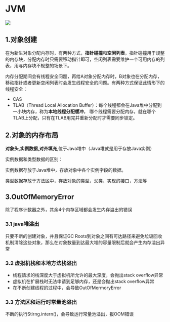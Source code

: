 # JVM

![](https://github.com/Chengganghu/2019chunzhao/blob/master/img/jvm.png)  

## 1.对象创建

在为新生对象分配内存时，有两种方式，**指针碰撞**和**空闲列表**，指针碰撞用于规整的内存块，分配内存时只需要移动指针即可，空闲列表需要维护一个可用内存的列表，用与内存块不规整的场景下。

内存分配期间会有线程安全问题，再给A对象分配内存时，B对象也在分配内存，移动指针或者更新空闲列表时会发生线程安全的问题。有两种方式保证此情形下的线程安全：

- CAS
- TLAB（Thread Local Allocation Buffer）：每个线程都会在Java堆中分配到一小块内存，称为**本地线程分配缓冲**， 哪个线程需要分配内存，就在哪个TLAB上分配，只有在TLAB用完并重新分配时才需要同步锁定。

## 2.对象的内存布局

 **对象头,实例数据,对齐填充**,位于Java堆中（Java堆就是用于存放Java实例）

实例数据和类型数据的区别：

实例数据存放于Java堆中，存放对象中各个实例字段的数据。

类型数据存放于方法区中，存放对象的类型，父类，实现的接口，方法等

## 3.OutOfMemoryError

除了程序计数器之外，其余4个内存区域都会发生内存溢出的错误

### 3.1 java堆溢出

只要不断的创建对象，并且保证GC Roots到对象之间有可达路径来避免垃圾回收机制清除这些对象，那么在对象数量到达最大堆的容量限制后就会产生内存溢出异常

### 3.2 虚拟机栈和本地方法栈溢出

- 线程请求的栈深度大于虚拟机所允许的最大深度，会抛出stack overflow异常
- 虚拟机在扩展栈时无法申请到足够内存，还是会抛出stack overflow异常
- 在不断创建线程的过程中，会导致OutOfMermoryError

### 3.3 方法区和运行时常量池溢出

不断的执行Stirng.intern()，会导致运行常量池溢出，报OOM错误